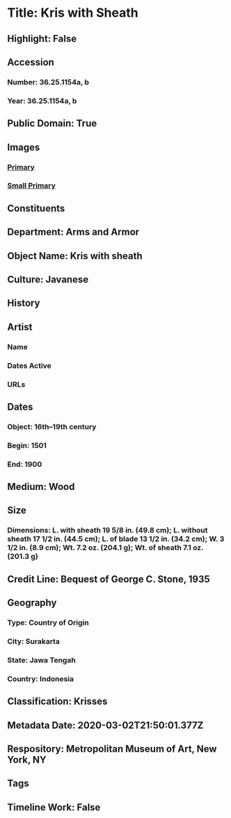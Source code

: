 # Title: Kris with Sheath
## Highlight: False
## Accession
### Number: 36.25.1154a, b
### Year: 36.25.1154a, b
## Public Domain: True
## Images
### [Primary](https://images.metmuseum.org/CRDImages/aa/original/36.25.1154ab_001Mar2015_2.jpg)
### [Small Primary](https://images.metmuseum.org/CRDImages/aa/web-large/36.25.1154ab_001Mar2015_2.jpg)
## Constituents
## Department: Arms and Armor
## Object Name: Kris with sheath
## Culture: Javanese
## History
## Artist
### Name
### Dates Active
### URLs
## Dates
### Object: 16th–19th century
### Begin: 1501
### End: 1900
## Medium: Wood
## Size
### Dimensions: L. with sheath 19 5/8 in. (49.8 cm); L. without sheath 17 1/2 in. (44.5 cm); L. of blade 13 1/2 in. (34.2 cm); W. 3 1/2 in. (8.9 cm); Wt. 7.2 oz. (204.1 g); Wt. of sheath 7.1 oz. (201.3 g)
## Credit Line: Bequest of George C. Stone, 1935
## Geography
### Type: Country of Origin
### City: Surakarta
### State: Jawa Tengah
### Country: Indonesia
## Classification: Krisses
## Metadata Date: 2020-03-02T21:50:01.377Z
## Respository: Metropolitan Museum of Art, New York, NY
## Tags
## Timeline Work: False